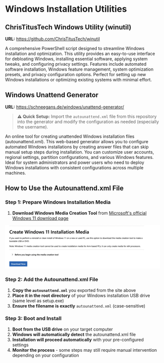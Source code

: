 # Windows Installation Utilities

## ChrisTitusTech Windows Utility (winutil)

**URL:** <https://github.com/ChrisTitusTech/winutil>

A comprehensive PowerShell script designed to streamline Windows installation and optimization. This utility provides an easy-to-use interface for debloating Windows, installing essential software, applying system tweaks, and configuring privacy settings. Features include automated software installation, Windows feature management, system optimization presets, and privacy configuration options. Perfect for setting up new Windows installations or optimizing existing systems with minimal effort.

## Windows Unattend Generator

**URL:** <https://schneegans.de/windows/unattend-generator/>

> **⚠️ Quick Setup:** Import the `autounattend.xml` file from this repository into the generator and modify the configuration as needed (especially the username).

An online tool for creating unattended Windows installation files (autounattend.xml). This web-based generator allows you to configure automated Windows installations by creating answer files that can skip manual setup steps during installation. You can customize user accounts, regional settings, partition configurations, and various Windows features. Ideal for system administrators and power users who need to deploy Windows installations with consistent configurations across multiple machines.

## How to Use the Autounattend.xml File

### Step 1: Prepare Windows Installation Media

1. **Download Windows Media Creation Tool** from [Microsoft's official Windows 11 download page](https://www.microsoft.com/en-us/software-download/windows11)

![Windows Media Creation Tool Download](mct.png)

### Step 2: Add the Autounattend.xml File

1. **Copy the `autounattend.xml`** you exported from the site above
2. **Place it in the root directory** of your Windows installation USB drive (same level as setup.exe)
3. **Ensure the filename is exactly** `autounattend.xml` (case-sensitive)

### Step 3: Boot and Install

1. **Boot from the USB drive** on your target computer
2. **Windows will automatically detect** the autounattend.xml file
3. **Installation will proceed automatically** with your pre-configured settings
4. **Monitor the process** - some steps may still require manual intervention depending on your configuration

